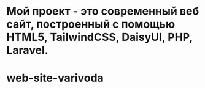 # Мой проект - это современный веб сайт, построенный с помощью HTML5, TailwindCSS, DaisyUI, PHP, Laravel.
# web-site-varivoda
